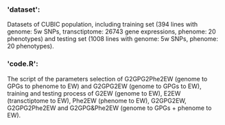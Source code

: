 ### 'dataset': 
Datasets of CUBIC population, including training set (394 lines with genome: 5w SNPs, transctiptome: 26743 gene expressions, phenome: 20 phenotypes) and testing set (1008 lines with genome: 5w SNPs, phenome: 20 phenotypes).<br>
### 'code.R':
The script of the parameters selection of G2GPG2Phe2EW (genome to GPGs to phenome to EW) and G2GPG2EW (genome to GPGs to EW), training and testing process of G2EW (genome to EW), E2EW (transctiptome to EW), Phe2EW (phenome to EW), G2GPG2EW, G2GPG2Phe2EW and G2GPG&Phe2EW (genome to GPGs + phenome to EW).
